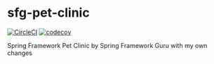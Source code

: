 # sfg-pet-clinic

[![CircleCI](https://circleci.com/gh/gaetanBloch/sfg-pet-clinic.svg?style=svg)](https://circleci.com/gh/gaetanBloch/sfg-pet-clinic)
[![codecov](https://codecov.io/gh/gaetanBloch/sfg-pet-clinic/branch/master/graph/badge.svg)](https://codecov.io/gh/gaetanBloch/sfg-pet-clinic)

Spring Framework Pet Clinic by Spring Framework Guru with my own changes
